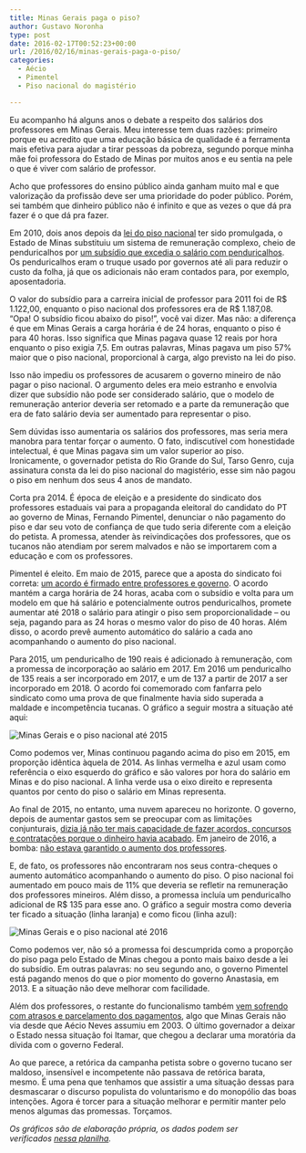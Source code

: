 ```yaml
---
title: Minas Gerais paga o piso?
author: Gustavo Noronha
type: post
date: 2016-02-17T00:52:23+00:00
url: /2016/02/16/minas-gerais-paga-o-piso/
categories:
  - Aécio
  - Pimentel
  - Piso nacional do magistério

---
```

Eu acompanho há alguns anos o debate a respeito dos salários dos professores em Minas Gerais. Meu interesse tem duas razões: primeiro porque eu acredito que uma educação básica de qualidade é a ferramenta mais efetiva para ajudar a tirar pessoas da pobreza, segundo porque minha mãe foi professora do Estado de Minas por muitos anos e eu sentia na pele o que é viver com salário de professor.

Acho que professores do ensino público ainda ganham muito mal e que valorização da profissão deve ser uma prioridade do poder público. Porém, sei também que dinheiro público não é infinito e que as vezes o que dá pra fazer é o que dá pra fazer.

Em 2010, dois anos depois da [lei do piso nacional][1] ter sido promulgada, o Estado de Minas substituiu um sistema de remuneração complexo, cheio de penduricalhos por [um subsídio que excedia o salário com penduricalhos][2]. Os penduricalhos eram o truque usado por governos até ali para reduzir o custo da folha, já que os adicionais não eram contados para, por exemplo, aposentadoria.

O valor do subsídio para a carreira inicial de professor para 2011 foi de R$ 1.122,00, enquanto o piso nacional dos professores era de R$ 1.187,08. &#8220;Opa! O subsídio ficou abaixo do piso!&#8221;, você vai dizer. Mas não: a diferença é que em Minas Gerais a carga horária é de 24 horas, enquanto o piso é para 40 horas. Isso significa que Minas pagava quase 12 reais por hora enquanto o piso exigia 7,5. Em outras palavras, Minas pagava um piso 57% maior que o piso nacional, proporcional à carga, algo previsto na lei do piso.

Isso não impediu os professores de acusarem o governo mineiro de não pagar o piso nacional. O argumento deles era meio estranho e envolvia dizer que subsídio não pode ser considerado salário, que o modelo de remuneração anterior deveria ser retomado e a parte da remuneração que era de fato salário devia ser aumentado para representar o piso.

Sem dúvidas isso aumentaria os salários dos professores, mas seria mera manobra para tentar forçar o aumento. O fato, indiscutível com honestidade intelectual, é que Minas pagava sim um valor superior ao piso. Ironicamente, o governador petista do Rio Grande do Sul, Tarso Genro, cuja assinatura consta da lei do piso nacional do magistério, esse sim não pagou o piso em nenhum dos seus 4 anos de mandato.

Corta pra 2014. É época de eleição e a presidente do sindicato dos professores estaduais vai para a propaganda eleitoral do candidato do PT ao governo de Minas, Fernando Pimentel, denunciar o não pagamento do piso e dar seu voto de confiança de que tudo seria diferente com a eleição do petista. A promessa, atender às reivindicações dos professores, que os tucanos não atendiam por serem malvados e não se importarem com a educação e com os professores.

Pimentel é eleito. Em maio de 2015, parece que a aposta do sindicato foi correta: [um acordo é firmado entre professores e governo][3]. O acordo mantém a carga horária de 24 horas, acaba com o subsídio e volta para um modelo em que há salário e potencialmente outros penduricalhos, promete aumentar até 2018 o salário para atingir o piso sem proporcionalidade &#8211; ou seja, pagando para as 24 horas o mesmo valor do piso de 40 horas. Além disso, o acordo prevê aumento automático do salário a cada ano acompanhando o aumento do piso nacional.

Para 2015, um penduricalho de 190 reais é adicionado à remuneração, com a promessa de incorporação ao salário em 2017. Em 2016 um penduricalho de 135 reais a ser incorporado em 2017, e um de 137 a partir de 2017 a ser incorporado em 2018. O acordo foi comemorado com fanfarra pelo sindicato como uma prova de que finalmente havia sido superada a maldade e incompetência tucanas. O gráfico a seguir mostra a situação até aqui:

![Minas Gerais e o piso nacional até 2015](https://politi.kov.blog.br/wp-content/uploads/2016/02/image-1.png "Minas Gerais e o piso nacional até 2015") 

Como podemos ver, Minas continuou pagando acima do piso em 2015, em proporção idêntica àquela de 2014. As linhas vermelha e azul usam como referência o eixo esquerdo do gráfico e são valores por hora do salário em Minas e do piso nacional. A linha verde usa o eixo direito e representa quantos por cento do piso o salário em Minas representa.

Ao final de 2015, no entanto, uma nuvem apareceu no horizonte. O governo, depois de aumentar gastos sem se preocupar com as limitações conjunturais, [dizia já não ter mais capacidade de fazer acordos, concursos e contratações porque o dinheiro havia acabado][5]. Em janeiro de 2016, a bomba: [não estava garantido o aumento dos professores][6].

E, de fato, os professores não encontraram nos seus contra-cheques o aumento automático acompanhando o aumento do piso. O piso nacional foi aumentado em pouco mais de 11% que deveria se refletir na remuneração dos professores mineiros. Além disso, a promessa incluía um penduricalho adicional de R$ 135 para esse ano. O gráfico a seguir mostra como deveria ter ficado a situação (linha laranja) e como ficou (linha azul):

![Minas Gerais e o piso nacional até 2016](https://politi.kov.blog.br/wp-content/uploads/2016/02/image-2.png "Minas Gerais e o piso nacional até 2016") 

Como podemos ver, não só a promessa foi descumprida como a proporção do piso paga pelo Estado de Minas chegou a ponto mais baixo desde a lei do subsídio. Em outras palavras: no seu segundo ano, o governo Pimentel está pagando menos do que o pior momento do governo Anastasia, em 2013. E a situação não deve melhorar com facilidade.

Além dos professores, o restante do funcionalismo também [vem sofrendo com atrasos e parcelamento dos pagamentos][8], algo que Minas Gerais não via desde que Aécio Neves assumiu em 2003. O último governador a deixar o Estado nessa situação foi Itamar, que chegou a declarar uma moratória da dívida com o governo Federal.

Ao que parece, a retórica da campanha petista sobre o governo tucano ser maldoso, insensível e incompetente não passava de retórica barata, mesmo. É uma pena que tenhamos que assistir a uma situação dessas para desmascarar o discurso populista do voluntarismo e do monopólio das boas intenções. Agora é torcer para a situação melhorar e permitir manter pelo menos algumas das promessas. Torçamos.

_Os gráficos são de elaboração própria, os dados podem ser verificados _<a href="https://docs.google.com/spreadsheets/d/1AD-8KkXAWLZbEm7y_C_W3pqsg9hH0MAFAAIFzTocm8E/edit?usp=sharing" rel="nofollow" data-href="https://docs.google.com/spreadsheets/d/1AD-8KkXAWLZbEm7y_C_W3pqsg9hH0MAFAAIFzTocm8E/edit?usp=sharing"><em>nessa planilha</em></a>_._

 [1]: http://www.planalto.gov.br/ccivil_03/_ato2007-2010/2008/lei/l11738.htm "LEI Nº 11.738, DE 16 DE JULHO DE 2008"
 [2]: https://www.educacao.mg.gov.br/images/stories/noticias/cartilha.pdf "PLANO DE VALORIZAÇÃO DOS SERVIDORES DA EDUCAÇÃO"
 [3]: http://www.sindutemg.org.br/novosite/conteudo.php?MENU=1&LISTA=detalhe&ID=7530 "Sind-UTE/MG assina acordo de proposta salarial e de reconstrução da carreira da educação com o Governo de Minas"
 [4]: https://politi.kov.blog.br/wp-content/uploads/2016/02/image-1.png
 [5]: http://www.otempo.com.br/capa/pol%C3%ADtica/governo-avisa-que-n%C3%A3o-haver%C3%A1-mais-reajustes-ou-nomea%C3%A7%C3%B5es-1.1101805 "Governo avisa que não haverá mais reajustes ou nomeações"
 [6]: http://www.em.com.br/app/noticia/politica/2016/01/28/interna_politica,729200/governo-de-minas-nao-garante-reajuste-para-servidores-da-educacao-em-j.shtml "Governo de Minas não garante reajuste para servidores da educação em janeiro"
 [7]: https://politi.kov.blog.br/wp-content/uploads/2016/02/image-2.png
 [8]: http://www1.folha.uol.com.br/poder/2016/01/1726454-governo-de-minas-fara-cronograma-para-pagar-salarios-com-atraso.shtml "Governo de Minas sinaliza novos atrasos de salários para servidores"